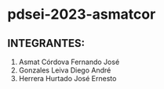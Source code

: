 # pdsei-2023-asmatcor
## INTEGRANTES:
1. Asmat Córdova Fernando José
2. Gonzales Leiva Diego André
3. Herrera Hurtado José Ernesto
